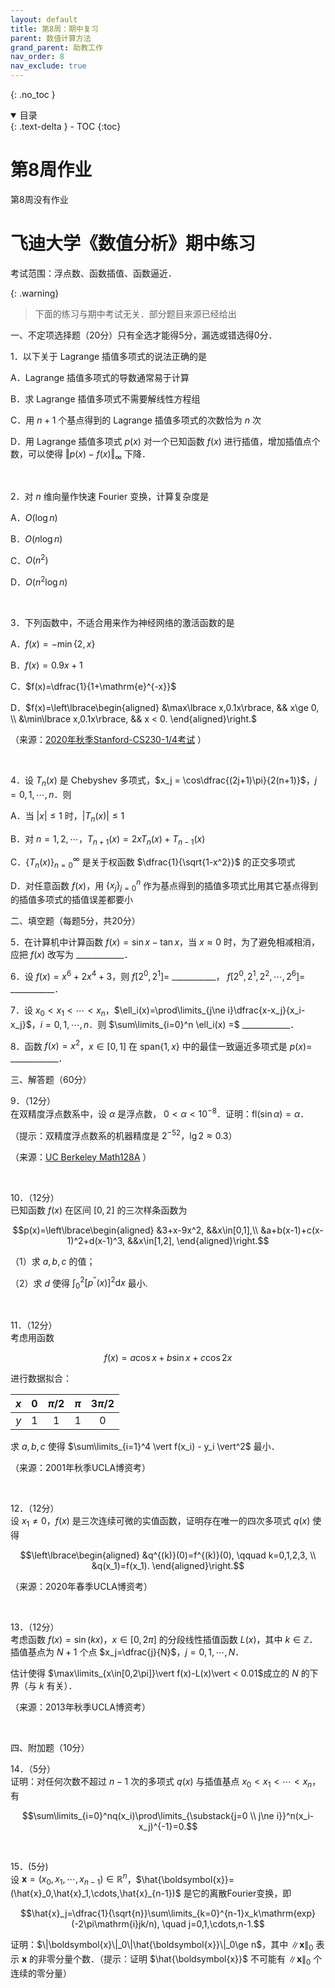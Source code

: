 ```yaml
---
layout: default
title: 第8周：期中复习
parent: 数值计算方法
grand_parent: 助教工作
nav_order: 8
nav_exclude: true
---
```


{: .no_toc }

<details open markdown="block">
  <summary>
    目录
  </summary>
  {: .text-delta }
- TOC
{:toc}
</details>

# 第8周作业

第8周没有作业

# 飞迪大学《数值分析》期中练习

考试范围：浮点数、函数插值、函数逼近．

{: .warning}
> 下面的练习与期中考试无关．部分题目来源已经给出

一、不定项选择题（20分）只有全选才能得5分，漏选或错选得0分．

1．以下关于 Lagrange 插值多项式的说法正确的是

A．Lagrange 插值多项式的导数通常易于计算

B．求 Lagrange 插值多项式不需要解线性方程组

C．用 $n+1$ 个基点得到的 Lagrange 插值多项式的次数恰为 $n$ 次

D．用 Lagrange 插值多项式 $p(x)$ 对一个已知函数 $f(x)$ 进行插值，增加插值点个数，可以使得 $\Vert p(x)-f(x)\Vert_{\infty}$ 下降．

&nbsp;

2．对 $n$ 维向量作快速 Fourier 变换，计算复杂度是

A．$O(\log n)$

B．$O(n\log n)$

C．$O(n^2)$

D．$O(n^2\log n)$
 
&nbsp;

3．下列函数中，不适合用来作为神经网络的激活函数的是

A．$f(x)=-\min\lbrace 2,x\rbrace$

B．$f(x)=0.9x+1$

C．$f(x)=\dfrac{1}{1+\mathrm{e}^{-x}}$ 

D．$f(x)=\left\lbrace\begin{aligned}
&\max\lbrace x,0.1x\rbrace, && x\ge 0, \\
&\min\lbrace x,0.1x\rbrace, && x < 0.
\end{aligned}\right.$

（来源：[2020年秋季Stanford-CS230-1/4考试](https://cs230.stanford.edu/files/cs230exam_fall20_soln.pdf) ）

&nbsp;

4．设 $T_n(x)$ 是 Chebyshev 多项式，$x_j = \cos\dfrac{(2j+1)\pi}{2(n+1)}$，$j=0,1,\cdots,n$．则 

A．当 $\vert x\vert \le 1$ 时，$\vert T_n(x)\vert \le 1$

B．对 $n=1,2,\cdots$，$T_{n+1}(x)=2xT_n(x)+T_{n-1}(x)$

C．$\lbrace T_n(x)\rbrace_{n=0}^{\infty}$ 是关于权函数 $\dfrac{1}{\sqrt{1-x^2}}$ 的正交多项式

D．对任意函数 $f(x)$，用 $\lbrace x_j\rbrace_{j=0}^n$ 作为基点得到的插值多项式比用其它基点得到的插值多项式的插值误差都要小



二、填空题（每题5分，共20分）

5．在计算机中计算函数 $f(x)=\sin x-\tan x$，当 $x\approx 0$ 时，为了避免相减相消，应把 $f(x)$ 改写为 ____________．

6．设 $f(x)=x^6+2x^4+3$，则 $f[2^0,2^1]=$ ___________， $f[2^0,2^1,2^2,\cdots,2^6]=$ ___________．

7．设 $x_0 < x_1 < \cdots < x_n$，$\ell_i(x)=\prod\limits_{j\ne i}\dfrac{x-x_j}{x_i-x_j}$，$i=0,1,\cdots,n$．则 $\sum\limits_{i=0}^n \ell_i(x) =$ ____________．

8．函数 $f(x)=x^2$，$x\in[0,1]$ 在 $\mathrm{span}\lbrace 1,x\rbrace$ 中的最佳一致逼近多项式是 $p(x)=$ ____________．

三、解答题（60分）

9．（12分）      
在双精度浮点数系中，设 $\alpha$ 是浮点数， $0 < \alpha < 10^{-8}$．证明：$\mathrm{fl}(\sin\alpha)=\alpha$．

（提示：双精度浮点数系的机器精度是 $2^{-52}$，$\lg 2\approx 0.3$）

（来源：[UC Berkeley Math128A](https://math.berkeley.edu/~mgu/MA128A/syllabus.html) ） 

&nbsp;

10．（12分）      
已知函数 $f(x)$ 在区间 $[0,2]$ 的三次样条函数为

$$p(x)=\left\lbrace\begin{aligned}
&3+x-9x^2, &&x\in[0,1],\\
&a+b(x-1)+c(x-1)^2+d(x-1)^3, &&x\in[1,2],
\end{aligned}\right.$$

（1）求 $a,b,c$ 的值；

（2）求 $d$ 使得 $\displaystyle\int_0^2[p^{\prime\prime}(x)]^2\mathrm{d}x$ 最小.

&nbsp;

11．（12分）     
考虑用函数 

$$f(x)=a\cos x+b\sin x+c\cos 2x$$

进行数据拟合：

|$x$   | $0$ | $\pi/2$ | $\pi$ | $3\pi /2$ |
|:----:|:---:|:---:|:---:|:---:|
|$y$ | $1$ | $1$ | $1$ | $0$ |

求 $a,b,c$ 使得 $\sum\limits_{i=1}^4 \vert f(x_i) - y_i \vert^2$ 最小．

（来源：2001年秋季UCLA博资考）

&nbsp;

12．（12分）     
设 $x_1\ne 0$，$f(x)$ 是三次连续可微的实值函数，证明存在唯一的四次多项式 $q(x)$ 使得 

$$\left\lbrace\begin{aligned}
&q^{(k)}(0)=f^{(k)}(0), \qquad k=0,1,2,3, \\
&q(x_1)=f(x_1).
\end{aligned}\right.$$

（来源：2020年春季UCLA博资考）

&nbsp;

13．（12分）     
考虑函数 $f(x)=\sin(kx)$，$x\in[0,2\pi]$ 的分段线性插值函数 $L(x)$，其中 $k\in\mathbb{Z}$．
插值基点为 $N+1$ 个点 $x_j=\dfrac{j}{N}$，$j=0,1,\cdots,N$．

估计使得 $\max\limits_{x\in[0,2\pi]}\vert f(x)-L(x)\vert < 0.01$成立的 $N$ 的下界（与 $k$ 有关）．

（来源：2013年秋季UCLA博资考）

&nbsp;

四、附加题（10分）

14．（5分）     
证明：对任何次数不超过 $n-1$ 次的多项式 $q(x)$ 与插值基点 $x_0 < x_1 < \cdots < x_n$，有

$$\sum\limits_{i=0}^nq(x_i)\prod\limits_{\substack{j=0 \\ j\ne i}}^n(x_i-x_j)^{-1}=0.$$

&nbsp;

15．(5分)     
设 $\boldsymbol{x}=(x_0,x_1,\cdots,x_{n-1})\in\mathbb{R}^n$，$\hat{\boldsymbol{x}}=(\hat{x}_0,\hat{x}_1,\cdots,\hat{x}_{n-1})$ 是它的离散Fourier变换，即

$$\hat{x}_j=\dfrac{1}{\sqrt{n}}\sum\limits_{k=0}^{n-1}x_k\mathrm{exp}(-2\pi\mathrm{i}jk/n), \quad j=0,1,\cdots,n-1.$$

证明：$\|\boldsymbol{x}\|_0\|\hat{\boldsymbol{x}}\|_0\ge n$，其中 $\|\boldsymbol{x}\|_0$ 表示 $\boldsymbol{x}$ 的非零分量个数．（提示：证明 $\hat{\boldsymbol{x}}$ 不可能有 $\|\boldsymbol{x}\|_0$ 个连续的零分量）

